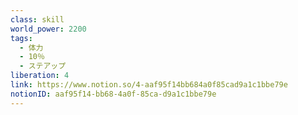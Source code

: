 ```yaml
---
class: skill
world_power: 2200
tags:
  - 体力
  - 10％
  - ステアップ
liberation: 4
link: https://www.notion.so/4-aaf95f14bb684a0f85cad9a1c1bbe79e
notionID: aaf95f14-bb68-4a0f-85ca-d9a1c1bbe79e
---
```



